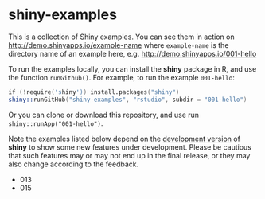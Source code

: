 shiny-examples
==============

This is a collection of Shiny examples. You can see them in action on
http://demo.shinyapps.io/example-name where `example-name` is the directory
name of an example here, e.g. http://demo.shinyapps.io/001-hello

To run the examples locally, you can install the **shiny** package in R, and
use the function `runGithub()`. For example, to run the example `001-hello`:

```s
if (!require('shiny')) install.packages("shiny")
shiny::runGitHub("shiny-examples", "rstudio", subdir = "001-hello")
```

Or you can clone or download this repository, and use run
`shiny::runApp("001-hello")`.

Note the examples listed below depend on the [development
version](https://github.com/rstudio/shiny) of **shiny** to show some new
features under development. Please be cautious that such features may or may
not end up in the final release, or they may also change according to the
feedback.

- 013
- 015
